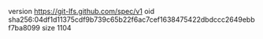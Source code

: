 version https://git-lfs.github.com/spec/v1
oid sha256:04df1d11375cdf9b739c65b22f6ac7cef1638475422dbdccc2649ebbf7ba8099
size 1104
